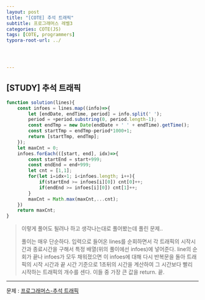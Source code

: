 ```yaml
---
layout: post
title: "[COTE] 추석 트래픽"
subtitle: 프로그래머스 레벨3
categories: COTE(JS)
tags: [COTE, programmers]
typora-root-url: ../




---
```


## [STUDY] 추석 트래픽

```javascript
function solution(lines){
    const infoes = lines.map((info)=>{
        let [endDate, endTime, period] = info.split(' ');
        period = +period.substring(0, period.length-1);
        const endTmp = new Date(endDate + ' ' + endTime).getTime();
        const startTmp = endTmp-period*1000+1;
        return [startTmp, endTmp];
    });
    let maxCnt = 0;
    infoes.forEach(([start, end], idx)=>{
        const startEnd = start+999;
        const endEnd = end+999;
        let cnt = [1,1];
        for(let i=idx+1; i<infoes.length; i++){
            if(startEnd >= infoes[i][0]) cnt[0]++;
            if(endEnd >= infoes[i][0]) cnt[1]++;
        }
        maxCnt = Math.max(maxCnt,...cnt);
    })
    return maxCnt;
}
```

> 이렇게 풀어도 될려나 하고 생각나는대로 풀어봤는데 풀린 문제..
>
> 풀이는 매우 단순하다. 입력으로 들어온 lines를 순회하면서 각 트래픽의 시작시간과 종료시간을 구해서 특정 배열(위의 풀이에선 infoes)에 넣어준다. line의 순회가 끝나 infoes가 모두 채워졌으면 이 infoes에 대해 다시 반복문을 돌아 트래픽의 시작 시간과 끝 시간 기준으로 1초뒤의 시간을 계산하여 그 시간보다 빨리 시작하는 트래픽의 개수를 센다. 이들 중 가장 큰 값을 return. 끝.

---

문제 : [프로그래머스-추석 트래픽](https://programmers.co.kr/learn/courses/30/lessons/17676)